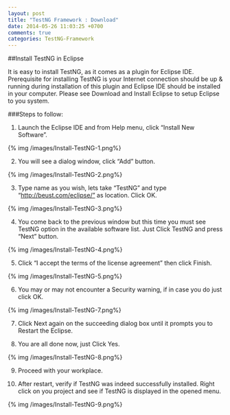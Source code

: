 ```yaml
---
layout: post
title: "TestNG Framework : Download"
date: 2014-05-26 11:03:25 +0700
comments: true
categories: TestNG-Framework
---
```


##Install TestNG in Eclipse

It is easy to install TestNG, as it comes as a plugin for Eclipse IDE. Prerequisite for installing TestNG is your Internet connection should be up & running during installation of this plugin and Eclipse IDE should be installed in your computer. Please see Download and Install Eclipse to setup Eclipse to you system.

###Steps to follow:

1) Launch the Eclipse IDE and from Help menu, click “Install New Software”.

{% img /images/Install-TestNG-1.png%}

2) You will see a dialog window, click “Add” button.

{% img /images/Install-TestNG-2.png%}

3) Type name as you wish, lets take “TestNG” and type “http://beust.com/eclipse/” as location. Click OK.

{% img /images/Install-TestNG-3.png%}

4) You come back to the previous window but this time you must see TestNG option in the available software list. Just Click TestNG and press “Next” button.

{% img /images/Install-TestNG-4.png%}

5) Click “I accept the terms of the license agreement” then click Finish.

{% img /images/Install-TestNG-5.png%}

6) You may or may not encounter a Security warning, if in case you do just click OK.

{% img /images/Install-TestNG-7.png%}

7) Click Next again on the succeeding dialog box until it prompts you to Restart the Eclipse.

8) You are all done now, just Click Yes.

{% img /images/Install-TestNG-8.png%}

9) Proceed with your workplace.

10) After restart, verify if TestNG was indeed successfully installed. Right click on you project and see if TestNG is displayed in the opened menu.

{% img /images/Install-TestNG-9.png%}
